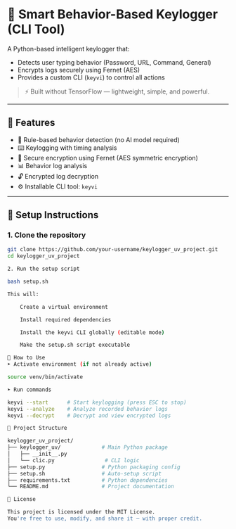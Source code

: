 # 🔐 Smart Behavior-Based Keylogger (CLI Tool)

A Python-based intelligent keylogger that:
- Detects user typing behavior (Password, URL, Command, General)
- Encrypts logs securely using Fernet (AES)
- Provides a custom CLI (`keyvi`) to control all actions

> ⚡ Built without TensorFlow — lightweight, simple, and powerful.

---

## 📌 Features

- 🧠 Rule-based behavior detection (no AI model required)
- ⌨️ Keylogging with timing analysis
- 🔐 Secure encryption using Fernet (AES symmetric encryption)
- 📊 Behavior log analysis
- 🔓 Encrypted log decryption
- ⚙️ Installable CLI tool: `keyvi`

---

## 🚀 Setup Instructions

### 1. Clone the repository

```bash
git clone https://github.com/your-username/keylogger_uv_project.git
cd keylogger_uv_project

2. Run the setup script

bash setup.sh

This will:

    Create a virtual environment

    Install required dependencies

    Install the keyvi CLI globally (editable mode)

    Make the setup.sh script executable

🧪 How to Use
➤ Activate environment (if not already active)

source venv/bin/activate

➤ Run commands

keyvi --start      # Start keylogging (press ESC to stop)
keyvi --analyze    # Analyze recorded behavior logs
keyvi --decrypt    # Decrypt and view encrypted logs

📁 Project Structure

keylogger_uv_project/
├── keylogger_uv/             # Main Python package
│   ├── __init__.py
│   └── clic.py                # CLI logic
├── setup.py                  # Python packaging config
├── setup.sh                  # Auto-setup script
├── requirements.txt          # Python dependencies
└── README.md                 # Project documentation

📜 License

This project is licensed under the MIT License.
You're free to use, modify, and share it — with proper credit.

